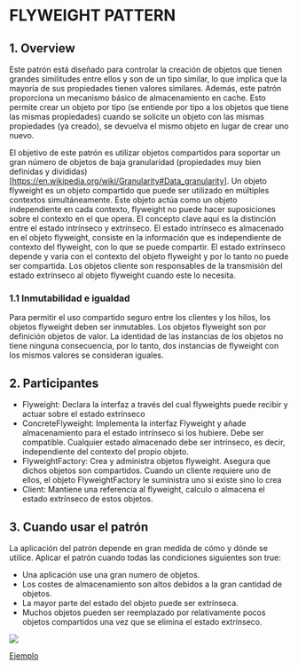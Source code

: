 # FLYWEIGHT PATTERN

## 1. Overview
Este patrón está diseñado para controlar la creación de objetos que tienen grandes similitudes entre ellos y son de un tipo similar, lo que implica que la mayoría de sus propiedades tienen valores similares. Además, este patrón proporciona un mecanismo básico de almacenamiento en cache. Esto permite crear un objeto por tipo (se entiende por tipo a los objetos que tiene las mismas propiedades) cuando se solicite un objeto con las mismas propiedades (ya creado), se devuelva el mismo objeto en lugar de crear uno nuevo.
 
El objetivo de este patrón es utilizar objetos compartidos para soportar un gran número de objetos de baja granularidad (propiedades muy bien definidas y divididas)[https://en.wikipedia.org/wiki/Granularity#Data_granularity]. Un objeto flyweight es un objeto compartido que puede ser utilizado en múltiples contextos simultáneamente. Este objeto actúa como un objeto independiente en cada contexto, flyweight no puede hacer suposiciones sobre el contexto en el que opera. El concepto clave aquí es la distinción entre el estado intrínseco y extrínseco. El estado intrínseco es almacenado en el objeto flyweight, consiste en la información que es independiente de contexto del flyweight, con lo que se puede compartir. El estado extrínseco depende y varia con el contexto del objeto flyweight y por lo tanto no puede ser
compartida. Los objetos cliente son responsables de la transmisión del estado extrínseco al objeto flyweight cuando este lo necesita.

### 1.1 Inmutabilidad e igualdad
Para permitir el uso compartido seguro entre los clientes y los hilos, los objetos flyweight deben ser inmutables. Los objetos flyweight son por definición objetos de valor. La identidad de las instancias de los objetos no tiene ninguna consecuencia, por lo tanto, dos instancias de flyweight con los mismos valores se consideran iguales.

## 2. Participantes
* Flyweight: Declara la interfaz a través del cual flyweights puede recibir y actuar sobre el estado extrínseco
* ConcreteFlyweight: Implementa la interfaz Flyweight y añade almacenamiento para el estado intrínseco si los hubiere. Debe ser compatible. Cualquier estado almacenado debe ser intrínseco, es decir, independiente del contexto del propio objeto. 
* FlyweightFactory: Crea y administra objetos flyweight. Asegura que dichos objetos son compartidos. Cuando un cliente requiere uno de ellos, el objeto FlyweightFactory le suministra uno si existe sino lo crea
* Client: Mantiene una referencia al flyweight, calculo o almacena el estado extrínseco de estos objetos.	

## 3. Cuando usar el patrón
La aplicación del patrón depende en gran medida de cómo y dónde se utilice. Aplicar el patrón cuando todas las condiciones siguientes son true:
* Una aplicación use una gran numero de objetos.
* Los costes de almacenamiento son altos debidos a la gran cantidad de objetos.
* La mayor parte del estado del objeto puede ser extrínseca.
* Muchos objetos pueden ser reemplazado por relativamente pocos objetos compartidos una vez que se elimina el estado extrínseco. 


![](http://www.dofactory.com/images/diagrams/net/flyweight.gif)

[Ejemplo](https://github.com/ajpaez/Learning/tree/master/Design%20Patterms/src/main/java/apr/learning/pattern/structural/flyweight)